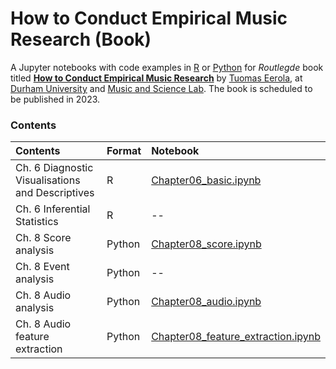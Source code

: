 # How to Conduct Empirical Music Research (Book)

A Jupyter notebooks with code examples in [R](https://www.r-project.org/) or [Python](https://www.python.org/) for _Routlegde_ book titled **[How to Conduct Empirical Music Research](https://github.com/tuomaseerola/emr)** by [Tuomas Eerola](https://www.durham.ac.uk/staff/tuomas-eerola/), at [Durham University](https://www.durham.ac.uk) and [Music and Science Lab](https://musicscience.net). The book is scheduled to be published in 2023.

### Contents

| Contents | Format | Notebook |
|:-----|:-------|:------------------|
| Ch. 6 Diagnostic Visualisations and Descriptives | R | [Chapter06_basic.ipynb](Chapter06_basic.ipynb) |
| Ch. 6 Inferential Statistics | R | -- |
| Ch. 8 Score analysis | Python | [Chapter08_score.ipynb](Chapter08_score.ipynb) |
| Ch. 8 Event analysis | Python | -- |
| Ch. 8 Audio analysis | Python | [Chapter08_audio.ipynb](Chapter08_audio.ipynb) |
| Ch. 8 Audio feature extraction | Python | [Chapter08_feature_extraction.ipynb](Chapter08_feature_extraction.ipynb) |
